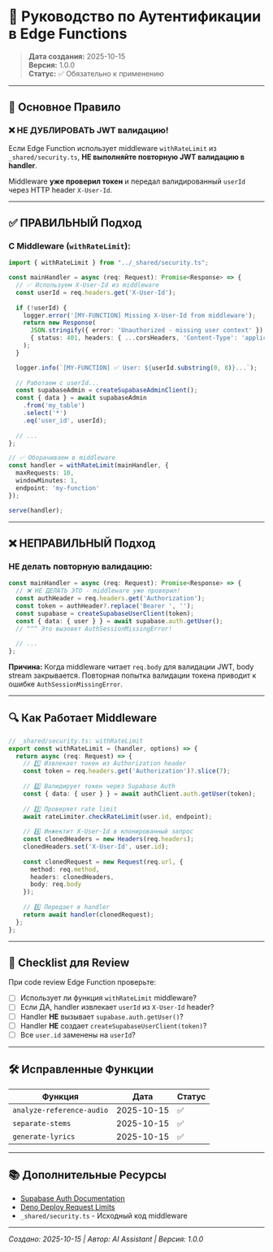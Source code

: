 # 🔐 Руководство по Аутентификации в Edge Functions

> **Дата создания:** 2025-10-15  
> **Версия:** 1.0.0  
> **Статус:** ✅ Обязательно к применению

---

## 🎯 Основное Правило

### ❌ НЕ ДУБЛИРОВАТЬ JWT валидацию!

Если Edge Function использует middleware `withRateLimit` из `_shared/security.ts`, **НЕ выполняйте повторную JWT валидацию в handler**.

Middleware **уже проверил токен** и передал валидированный `userId` через HTTP header `X-User-Id`.

---

## ✅ ПРАВИЛЬНЫЙ Подход

### С Middleware (`withRateLimit`):

```typescript
import { withRateLimit } from "../_shared/security.ts";

const mainHandler = async (req: Request): Promise<Response> => {
  // ✅ Используем X-User-Id из middleware
  const userId = req.headers.get('X-User-Id');
  
  if (!userId) {
    logger.error('[MY-FUNCTION] Missing X-User-Id from middleware');
    return new Response(
      JSON.stringify({ error: 'Unauthorized - missing user context' }),
      { status: 401, headers: { ...corsHeaders, 'Content-Type': 'application/json' } }
    );
  }

  logger.info(`[MY-FUNCTION] ✅ User: ${userId.substring(0, 8)}...`);
  
  // Работаем с userId...
  const supabaseAdmin = createSupabaseAdminClient();
  const { data } = await supabaseAdmin
    .from('my_table')
    .select('*')
    .eq('user_id', userId);
  
  // ...
};

// ✅ Оборачиваем в middleware
const handler = withRateLimit(mainHandler, {
  maxRequests: 10,
  windowMinutes: 1,
  endpoint: 'my-function'
});

serve(handler);
```

---

## ❌ НЕПРАВИЛЬНЫЙ Подход

### НЕ делать повторную валидацию:

```typescript
const mainHandler = async (req: Request): Promise<Response> => {
  // ❌ НЕ ДЕЛАТЬ ЭТО - middleware уже проверил!
  const authHeader = req.headers.get('Authorization');
  const token = authHeader?.replace('Bearer ', '');
  const supabase = createSupabaseUserClient(token);
  const { data: { user } } = await supabase.auth.getUser();
  // ^^^ Это вызовет AuthSessionMissingError!
  
  // ...
};
```

**Причина:** Когда middleware читает `req.body` для валидации JWT, body stream закрывается. Повторная попытка валидации токена приводит к ошибке `AuthSessionMissingError`.

---

## 🔍 Как Работает Middleware

```typescript
// _shared/security.ts: withRateLimit
export const withRateLimit = (handler, options) => {
  return async (req: Request) => {
    // 1️⃣ Извлекает токен из Authorization header
    const token = req.headers.get('Authorization')?.slice(7);
    
    // 2️⃣ Валидирует токен через Supabase Auth
    const { data: { user } } = await authClient.auth.getUser(token);
    
    // 3️⃣ Проверяет rate limit
    await rateLimiter.checkRateLimit(user.id, endpoint);
    
    // 4️⃣ Инжектит X-User-Id в клонированный запрос
    const clonedHeaders = new Headers(req.headers);
    clonedHeaders.set('X-User-Id', user.id);
    
    const clonedRequest = new Request(req.url, {
      method: req.method,
      headers: clonedHeaders,
      body: req.body
    });
    
    // 5️⃣ Передает в handler
    return await handler(clonedRequest);
  };
};
```

---

## 📝 Checklist для Review

При code review Edge Function проверьте:

- [ ] Использует ли функция `withRateLimit` middleware?
- [ ] Если ДА, handler извлекает `userId` из `X-User-Id` header?
- [ ] Handler **НЕ** вызывает `supabase.auth.getUser()`?
- [ ] Handler **НЕ** создает `createSupabaseUserClient(token)`?
- [ ] Все `user.id` заменены на `userId`?

---

## 🛠️ Исправленные Функции

| Функция | Дата | Статус |
|---------|------|--------|
| `analyze-reference-audio` | 2025-10-15 | ✅ |
| `separate-stems` | 2025-10-15 | ✅ |
| `generate-lyrics` | 2025-10-15 | ✅ |

---

## 📚 Дополнительные Ресурсы

- [Supabase Auth Documentation](https://supabase.com/docs/guides/auth)
- [Deno Deploy Request Limits](https://deno.com/deploy/docs/runtime-request-limits)
- `_shared/security.ts` - Исходный код middleware

---

*Создано: 2025-10-15 | Автор: AI Assistant | Версия: 1.0.0*

